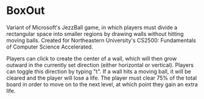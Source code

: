# BoxOut
Variant of Microsoft's JezzBall game, in which players must divide a rectangular space into smaller regions by drawing walls without hitting moving balls. 
Created for Northeastern University's CS2500: Fundamentals of Computer Science Accelerated.

Players can click to create the center of a wall, which will then grow outward in the currently set direction (either horizontal or vertical). Players can toggle this direction by typing "t". If a wall hits a moving ball, it will be cleared and the player will lose a life. The player must clear 75% of the total board in order to move on to the next level, at which point they gain an extra life.
